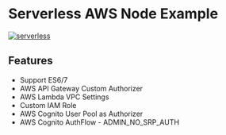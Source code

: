 # Serverless AWS Node Example

[![serverless](http://public.serverless.com/badges/v3.svg)](http://www.serverless.com)

## Features

- Support ES6/7
- AWS API Gateway Custom Authorizer
- AWS Lambda VPC Settings
- Custom IAM Role
- AWS Cognito User Pool as Authorizer
- AWS Cognito AuthFlow - ADMIN_NO_SRP_AUTH